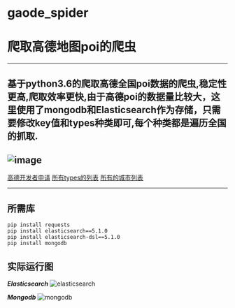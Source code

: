 # gaode_spider
# 爬取高德地图poi的爬虫
---
## 基于python3.6的爬取高德全国poi数据的爬虫,稳定性更高,爬取效率更快,由于高德poi的数据量比较大，这里使用了mongodb和Elasticsearch作为存储，只需要修改key值和types种类即可,每个种类都是遍历全国的抓取.

![image](https://raw.githubusercontent.com/kenneth663/gaode_spider/master/images/%E5%B1%8F%E5%B9%95%E5%BF%AB%E7%85%A7%202019-01-17%20%E4%B8%8B%E5%8D%883.06.13.png)
---
[高德开发者申请](https://lbs.amap.com/)
[所有types的列表](https://github.com/kenneth663/gaode_spider/blob/master/Gaode_poi/amap_poicode.xlsx)
[所有的城市列表](https://github.com/kenneth663/gaode_spider/blob/master/Gaode_poi/city.json)

---
##  所需库
   ```
   pip install requests
   pip install elasticsearch==5.1.0
   pip install elasticsearch-dsl==5.1.0
   pip install mongodb
   ```

## 实际运行图
***Elasticsearch***
![elasticsearch](https://raw.githubusercontent.com/kenneth663/gaode_spider/master/images/%E5%B1%8F%E5%B9%95%E5%BF%AB%E7%85%A7%202019-01-17%20%E4%B8%8B%E5%8D%882.51.01.png)

***Mongodb***
![mongodb](https://raw.githubusercontent.com/kenneth663/gaode_spider/master/images/%E5%B1%8F%E5%B9%95%E5%BF%AB%E7%85%A7%202019-01-17%20%E4%B8%8B%E5%8D%882.52.00.png)






  
   

